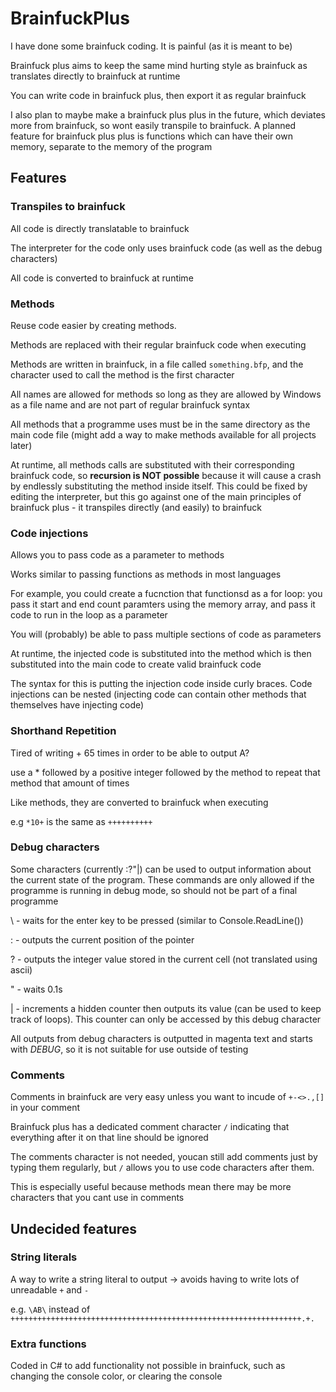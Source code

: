 # BrainfuckPlus

I have done some brainfuck coding. It is painful (as it is meant to be)

Brainfuck plus aims to keep the same mind hurting style as brainfuck as translates directly to brainfuck at runtime

You can write code in brainfuck plus, then export it as regular brainfuck

I also plan to maybe make a brainfuck plus plus in the future, which deviates more from brainfuck, so wont easily transpile to brainfuck. A planned feature for brainfuck plus plus is functions which can have their own memory, separate to the memory of the program

## Features

### Transpiles to brainfuck

All code is directly translatable to brainfuck

The interpreter for the code only uses brainfuck code (as well as the debug characters)

All code is converted to brainfuck at runtime

### Methods

Reuse code easier by creating methods.

Methods are replaced with their regular brainfuck code when executing

Methods are written in brainfuck, in a file called `something.bfp`, and the character used to call the method is the first character

All names are allowed for methods so long as they are allowed by Windows as a file name and are not part of regular brainfuck syntax

All methods that a programme uses must be in the same directory as the main code file (might add a way to make methods available for all projects later)

At runtime, all methods calls are substituted with their corresponding brainfuck code, so **recursion is NOT possible** because it will cause a crash by endlessly substituting the method inside itself. This could be fixed by editing the interpreter, but this go against one of the main principles of brainfuck plus - it transpiles directly (and easily) to brainfuck

### Code injections

Allows you to pass code as a parameter to methods

Works similar to passing functions as methods in most languages

For example, you could create a fucnction that functionsd as a for loop: you pass it start and end count paramters using the memory array, and pass it code to run in the loop as a parameter

You will (probably) be able to pass multiple sections of code as parameters

At runtime, the injected code is substituted into the method which is then substituted into the main code to create valid brainfuck code

The syntax for this is putting the injection code inside curly braces. Code injections can be nested (injecting code can contain other methods that themselves have injecting code)

### Shorthand Repetition

Tired of writing + 65 times in order to be able to output A?

use a \* followed by a positive integer followed by the method to repeat that method that amount of times

Like methods, they are converted to brainfuck when executing

e.g `*10+` is the same as `++++++++++`

### Debug characters

Some characters (currently \:?"|) can be used to output information about the current state of the program. These commands are only allowed if the programme is running in debug mode, so should not be part of a final programme

\ - waits for the enter key to be pressed (similar to Console.ReadLine())

: - outputs the current position of the pointer

? - outputs the integer value stored in the current cell (not translated using ascii)

" - waits 0.1s

| - increments a hidden counter then outputs its value (can be used to keep track of loops). This counter can only be accessed by this debug character

All outputs from debug characters is outputted in magenta text and starts with *DEBUG*, so it is not suitable for use outside of testing

### Comments

Comments in brainfuck are very easy unless you want to incude of `+-<>.,[]` in your comment

Brainfuck plus has a dedicated comment character `/` indicating that everything after it on that line should be ignored

The comments character is not needed, youcan still add comments just by typing them regularly, but `/` allows you to use code characters after them.

This is especially useful because methods mean there may be more characters that you cant use in comments

## Undecided features

### String literals

A way to write a string literal to output -> avoids having to write lots of unreadable `+` and `-`

e.g. `\AB\` instead of `+++++++++++++++++++++++++++++++++++++++++++++++++++++++++++++++++.+.`

### Extra functions

Coded in C# to add functionality not possible in brainfuck, such as changing the console color, or clearing the console

